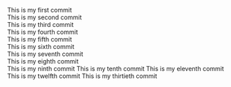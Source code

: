 This is my first commit  
This is my second commit  
This is my third commit  
This is my fourth commit  
This is my fifth commit  
This is my sixth commit  
This is my seventh commit  
This is my eighth commit  
This is my ninth commit
This is my tenth commit
This is my eleventh commit  
This is my twelfth commit
This is my thirtieth commit